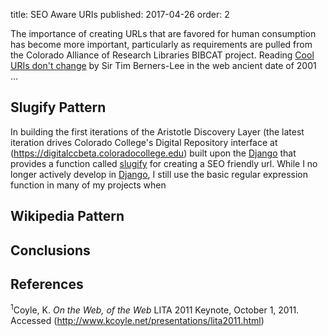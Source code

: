 title: SEO Aware URIs
published: 2017-04-26
order: 2

The importance of creating URLs that are favored for human consumption
has become more important, particularly as requirements are pulled from
the Colorado Alliance of Research Libraries BIBCAT project. Reading 
[Cool URIs don't change][REF2] by Sir Tim Berners-Lee in the web ancient 
date of 2001 &hellip;


## Slugify Pattern
In building the first iterations of the Aristotle Discovery Layer (the 
latest iteration drives Colorado College's Digital Repository interface
at (https://digitalccbeta.coloradocollege.edu) built upon the 
[Django][DJGO] that provides a function called [slugify](https://docs.djangoproject.com/en/1.11/ref/utils/#django.utils.text.slugify) for creating a 
SEO friendly url. While I no longer actively develop in [Django][DJGO],
I still use the basic regular expression function in many of my projects
when  



## Wikipedia Pattern

## Conclusions

## References
<sup id="ref-1">1</sup>Coyle, K. *On the Web, of the Web* LITA 2011 Keynote, October 1, 2011. Accessed
    (http://www.kcoyle.net/presentations/lita2011.html)

[DJGO]: https://www.djangoproject.com/
[REF2]: https://www.w3.org/Provider/Style/URI
